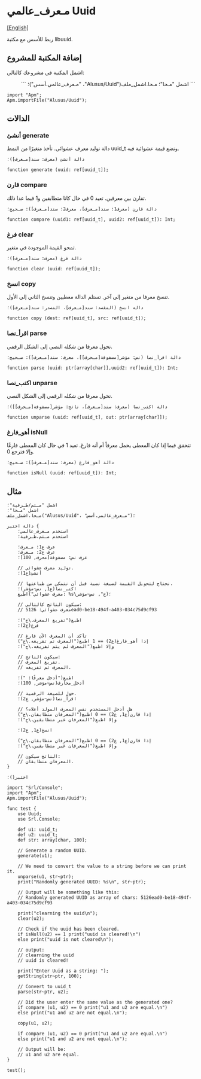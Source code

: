 # مـعرف_عالمي Uuid
[[English]](readme.md)

ربط للأسس مع مكتبة libuuid.

## إضافة المكتبة للمشروع
 
اشمل المكتبة في مشروعك كالتالي:
<div dir="rtl">
```
اشمل "مـحا"؛
مـحا.اشمل_ملف("Alusus/Uuid"، "مـعرف_عالمي.أسس")؛
```
</div>

```
import "Apm";
Apm.importFile("Alusus/Uuid");
```


## الدالات

### أنشئ generate

دالة توليد معرف عشوائي. تأخذ متغيرًا من النمط uuid_t وتضع قيمة عشوائية فيه.
```
دالة أنشئ (معرف: سند[مـعرف])؛
```
```
function generate (uuid: ref[uuid_t]);
```

### قارن compare

تقارن بين معرفين. تعيد 0 في حال كانا متطابقين و1 فيما عدا ذلك.
```
دالة قارن (معرف1: سند[مـعرف]، معرف2: سند[مـعرف]): صـحيح؛
```
```
function compare (uuid1: ref[uuid_t], uuid2: ref[uuid_t]): Int;
```

### فرغ clear

تمحو القيمة الموجودة في متغير.
```
دالة فرغ (معرف: سند[مـعرف])؛
```
```
function clear (uuid: ref[uuid_t]);
```

### انسخ copy

تنسخ معرفا من متغير إلى آخر. تستلم الدالة معطيين وتنسخ الثاني إلى الأول.
```
دالة انسخ (المقصد: سند[مـعرف]، المصدر: سند[مـعرف])؛
```
```
function copy (dest: ref[uuid_t], src: ref[uuid_t]);
```

### اقرأ_نصا parse

تحول معرفا من شكله النصي إلى الشكل الرقمي.
```
دالة اقرأ_نصا (نص: مؤشر[مصفوفة[مـحرف]]، معرف: سند[مـعرف]): صـحيح؛
```
```
function parse (uuid: ptr[array[char]],uuid2: ref[uuid_t]): Int;
```

### اكتب_نصا unparse

تحول معرفا من شكله الرقمي إلى الشكل النصي.
```
دالة اكتب_نصا (معرف: سند[مـعرف]، ناتج: مؤشر[مصفوفة[مـحرف]])؛
```
```
function unparse (uuid: ref[uuid_t], out: ptr[array[char]]);
```

### أهو_فارغ isNull

تتحقق فيما إذا كان المعطى يحمل معرفاً أم أنه فارغ. تعيد 1 في حال كان المعطى فارغًا وإلا فترجع 0.
```
دالة أهو_فارغ (معرف: سند[مـعرف]): صـحيح؛
```
```
function isNull (uuid: ref[uuid_t]): Int;
``` 

## مثال

```
اشمل "مـتم/طـرفية"؛
اشمل "مـحا"؛
مـحا.اشمل_ملف("Alusus/Uuid"، "مـعرف_عالمي.أسس")؛

دالة اختبر {
    استخدم مـعرف_عالمي؛
    استخدم مـتم.طـرفية؛

    عرف ع1: مـعرف؛
    عرف ع2: مـعرف؛
    عرف نص: مصفوفة[محرف, 100]؛

    // توليد معرف عشوائي.
    أنشئ(ع1)؛

    // نحتاج لتحويل القيمة لصيغة نصية قبل أن نتمكن من طباعتها.
    اكتب_نصا(ع1, نص~مؤشر)؛
    اطبع("معرف عشوائي: %s\ج", نص~مؤشر)؛

    // سيكون الناتج كالتالي:
    // معرف عشوائي: 5126ead0-be18-494f-a403-034c75d9cf93 

    اطبع("تفريغ المعرف.\ج")؛
    فرغ(ع2)؛

    // تأكد أن المعرف الآن فارغ
    إذا أهو_فارغ(ع2) == 1 اطبع("المعرف تم تفريغه.\ج")
    وإلا اطبع("المعرف لم يتم تفريغه.\ج")؛

    // سيكون الناتج:
    // تفريغ المعرف.
    // المعرف تم تفريغه.

    اطبع("أدخل معرفًا: ")؛
    أدخل_محارف(نص~مؤشر, 100)؛ 

    // حول للصيغة الرقمية.
    اقرأ_نصا(نص~مؤشر, ع2)؛

    // هل أدخل المستخدم نفس المعرف المولد أعلاه؟
    إذا قارن(ع1, ع2) == 0 اطبع("المعرفان متطابقان.\ج")
    وإلا اطبع("المعرفان غير متطابقين.\ج")؛

    انسخ(ع1, ع2)؛
    
    إذا قارن(ع1, ع2) == 0 اطبع("المعرفان متطابقان.\ج")
    وإلا اطبع("المعرفان غير متطابقين.\ج")؛
    
    // الناتج سيكون:
    // المعرفان متطابقان.
}

اختبر()؛
```

```
import "Srl/Console";
import "Apm";
Apm.importFile("Alusus/Uuid");

func test {
    use Uuid;
    use Srl.Console;

    def u1: uuid_t;
    def u2: uuid_t;
    def str: array[char, 100];

    // Generate a random UUID.
    generate(u1);

    // We need to convert the value to a string before we can print it.
    unparse(u1, str~ptr);
    print("Randomly generated UUID: %s\n", str~ptr);

    // Output will be something like this:
    // Randomly generated UUID as array of chars: 5126ead0-be18-494f-a403-034c75d9cf93 

    print("clearning the uuid\n");
    clear(u2);

    // Check if the uuid has been cleared.
    if isNull(u2) == 1 print("uuid is cleared!\n")
    else print("uuid is not cleared\n");

    // output:
    // clearning the uuid
    // uuid is cleared!

    print("Enter Uuid as a string: ");
    getString(str~ptr, 100);

    // Convert to uuid_t
    parse(str~ptr, u2);

    // Did the user enter the same value as the generated one?
    if compare (u1, u2) == 0 print("u1 and u2 are equal.\n")
    else print("u1 and u2 are not equal.\n");

    copy(u1, u2);
    
    if compare (u1, u2) == 0 print("u1 and u2 are equal.\n")
    else print("u1 and u2 are not equal.\n");

    // Output will be:
    // u1 and u2 are equal.
}

test();
```

